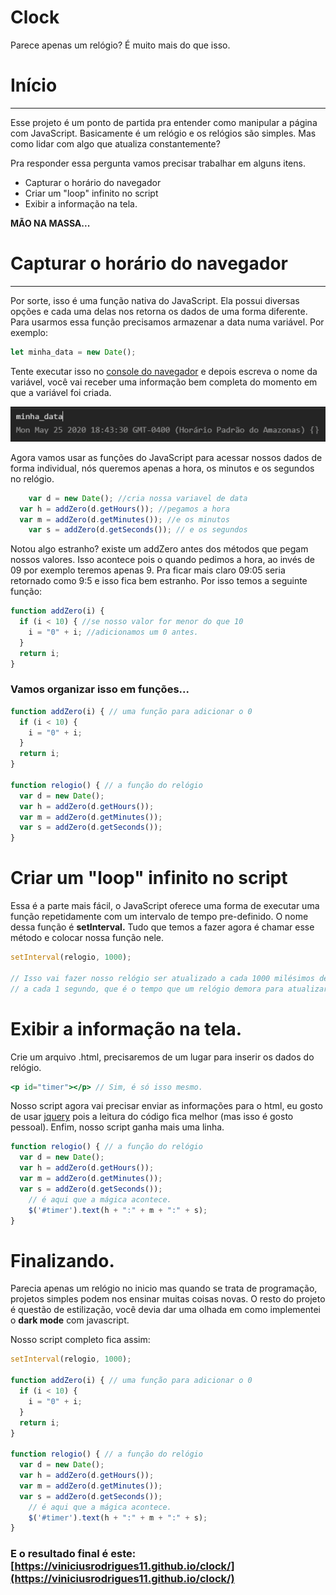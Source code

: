 # Clock

Parece apenas um relógio? É muito mais do que isso.

# Início

---

Esse projeto é um ponto de partida pra entender como manipular a página com JavaScript. Basicamente é um relógio e os relógios são simples. Mas como lidar com algo que atualiza constantemente? 

Pra responder essa pergunta vamos precisar trabalhar em alguns itens.

- Capturar o horário do navegador
- Criar um "loop" infinito no script
- Exibir a informação na tela.

 **MÃO NA MASSA...**

# Capturar o horário do navegador

---

Por sorte, isso é uma função nativa do JavaScript. Ela possui diversas opções e cada uma delas nos retorna os dados de uma forma diferente. Para usarmos essa função precisamos armazenar a data numa variável. Por exemplo:

```jsx
let minha_data = new Date();
```

Tente executar isso no [console do navegador](https://developers.google.com/web/tools/chrome-devtools/console?hl=pt-br#abrir_como_um_painel) e depois escreva o nome da variável, você vai receber uma informação bem completa do momento em que a variável foi criada.

![Clock%202c4b18f0ca084809836d313ab1daa081/Untitled.png](img/Untitled.png)

Agora vamos usar as funções do JavaScript para acessar nossos dados de forma individual, nós queremos apenas a hora, os minutos e os segundos no relógio.

```jsx
	var d = new Date(); //cria nossa variavel de data
  var h = addZero(d.getHours()); //pegamos a hora
  var m = addZero(d.getMinutes()); //e os minutos
	var s = addZero(d.getSeconds()); // e os segundos
```

Notou algo estranho? existe um addZero antes dos métodos que pegam nossos valores. Isso acontece pois o quando pedimos a hora, ao invés de 09 por exemplo teremos apenas 9. Pra ficar mais claro 09:05 seria retornado como 9:5 e isso fica bem estranho. Por isso temos a seguinte função:

```jsx
function addZero(i) {
  if (i < 10) { //se nosso valor for menor do que 10
    i = "0" + i; //adicionamos um 0 antes.
  }
  return i;
}
```

### Vamos organizar isso em funções...

```jsx
function addZero(i) { // uma função para adicionar o 0
  if (i < 10) {
    i = "0" + i;
  }
  return i;
}

function relogio() { // a função do relógio
  var d = new Date();
  var h = addZero(d.getHours());
  var m = addZero(d.getMinutes());
  var s = addZero(d.getSeconds());
}
```

# Criar um "loop" infinito no script

Essa é a parte mais fácil, o JavaScript oferece uma forma de executar uma função repetidamente com um intervalo de tempo pre-definido. O nome dessa função é **setInterval.** Tudo que temos a fazer agora é chamar esse método e colocar nossa função nele.

```jsx
setInterval(relogio, 1000);

// Isso vai fazer nosso relógio ser atualizado a cada 1000 milésimos de segundo, ou seja
// a cada 1 segundo, que é o tempo que um relógio demora para atualizar.

```

# Exibir a informação na tela.

Crie um arquivo .html, precisaremos de um lugar para inserir os dados do relógio.

```jsx
<p id="timer"></p> // Sim, é só isso mesmo.
```

Nosso script agora vai precisar enviar as informações para o html, eu gosto de usar [jquery](https://www.w3schools.com/jquery/) pois a leitura do código fica melhor (mas isso é gosto pessoal). Enfim, nosso script ganha mais uma linha.

```jsx
function relogio() { // a função do relógio
  var d = new Date();
  var h = addZero(d.getHours());
  var m = addZero(d.getMinutes());
  var s = addZero(d.getSeconds());
	// é aqui que a mágica acontece.
	$('#timer').text(h + ":" + m + ":" + s);
}
```

# Finalizando.

Parecia apenas um relógio no inicio mas quando se trata de programação, projetos simples podem nos ensinar muitas coisas novas. O resto do projeto é questão de estilização, você devia dar uma olhada em como implementei o **dark mode** com javascript.

Nosso script completo fica assim:

```jsx
setInterval(relogio, 1000);

function addZero(i) { // uma função para adicionar o 0
  if (i < 10) {
    i = "0" + i;
  }
  return i;
}

function relogio() { // a função do relógio
  var d = new Date();
  var h = addZero(d.getHours());
  var m = addZero(d.getMinutes());
  var s = addZero(d.getSeconds());
	// é aqui que a mágica acontece.
	$('#timer').text(h + ":" + m + ":" + s);
}
```

### E o resultado final é este:  [https://viniciusrodrigues11.github.io/clock/](https://viniciusrodrigues11.github.io/clock/)
